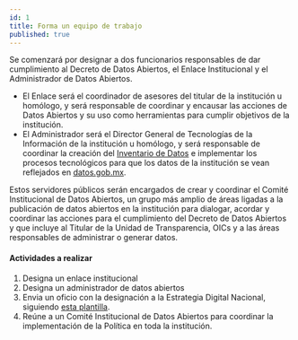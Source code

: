 ```yaml
---
id: 1
title: Forma un equipo de trabajo
published: true
---
```


Se comenzará por designar a dos funcionarios responsables de dar cumplimiento al Decreto de Datos Abiertos, el Enlace Institucional y el Administrador de Datos Abiertos.

* El Enlace será el coordinador de asesores del titular de la institución u homólogo, y será responsable de coordinar y encausar las acciones de Datos Abiertos y su uso como herramientas para cumplir objetivos de la institución.
* El Administrador será el Director General de Tecnologías de la Información de la institución u homólogo, y será responsable de coordinar la creación del [Inventario de Datos](#play2) e implementar los procesos tecnológicos para que los datos de la institución se vean reflejados en [datos.gob.mx](http://datos.gob.mx).

Estos servidores públicos serán encargados de crear y coordinar el Comité Institucional de Datos Abiertos, un grupo más amplio de áreas ligadas a la publicación de datos abiertos en la institución para dialogar, acordar y coordinar las acciones para el cumplimiento del Decreto de Datos Abiertos y que incluye al Titular de la Unidad de Transparencia, OICs y a las áreas responsables de administrar o generar datos.

#### Actividades a realizar
1. Designa un enlace institucional
2. Designa un administrador de datos abiertos
3. Envia un oficio con la designación a la Estrategia Digital Nacional,
   siguiendo [esta plantilla](https://docs.google.com/document/d/1zTDpf0oW9ooxo2v1W5nQv5ZHAeFL0ss5_6fvhzeGG9g/edit?usp=sharing).
4. Reúne a un Comité Institucional de Datos Abiertos para coordinar la implementación de la Política en toda la institución.